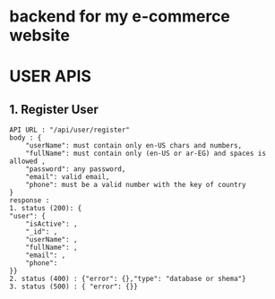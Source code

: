 # backend for my e-commerce website 

# USER APIS

## 1. Register User

    API URL : "/api/user/register"  
    body : {  
        "userName": must contain only en-US chars and numbers,  
        "fullName": must contain only (en-US or ar-EG) and spaces is allowed ,  
        "password": any password,  
        "email": valid email,  
        "phone": must be a valid number with the key of country  
    }  
    response :  
    1. status (200): {
    "user": {
        "isActive": ,
        "_id": ,
        "userName": ,
        "fullName": ,
        "email": ,
        "phone": 
    }}
    2. status (400) : {"error": {},"type": "database or shema"}
    3. status (500) : { "error": {}}
    

